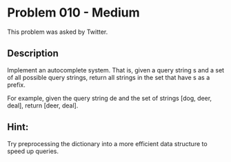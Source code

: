 # Problem 010 - Medium
This problem was asked by Twitter.

## Description
Implement an autocomplete system. That is, given a query string s and a set of all possible query strings, return all strings in the set that have s as a prefix.

For example, given the query string de and the set of strings [dog, deer, deal], return [deer, deal].

## Hint: 
Try preprocessing the dictionary into a more efficient data structure to speed up queries.